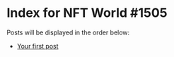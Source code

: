# Index for NFT World #1505
Posts will be displayed in the order below:

- [Your first post](./001-first.md)

